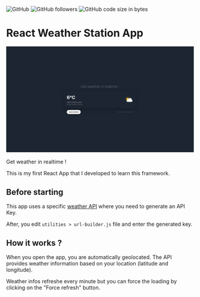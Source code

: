 ![GitHub](https://img.shields.io/github/license/jornatf/weather-react-app) ![GitHub followers](https://img.shields.io/github/followers/jornatf) ![GitHub code size in bytes](https://img.shields.io/github/languages/code-size/jornatf/weather-react-app)
# React Weather Station App

![Screenshot](public/screenshot.png)

Get weather in realtime !

This is my first React App that I developed to learn this framework.

## Before starting

This app uses a specific [weather API](https://weatherapi.com) where you need to generate an API Key.

After, you edit ```utilities > url-builder.js``` file and enter the generated key.

## How it works ?

When you open the app, you are automatically geolocated. The API provides weather information based on your location (latitude and longitude).

Weather infos refreshe every minute but you can force the loading by clicking on the "Force refresh" button.